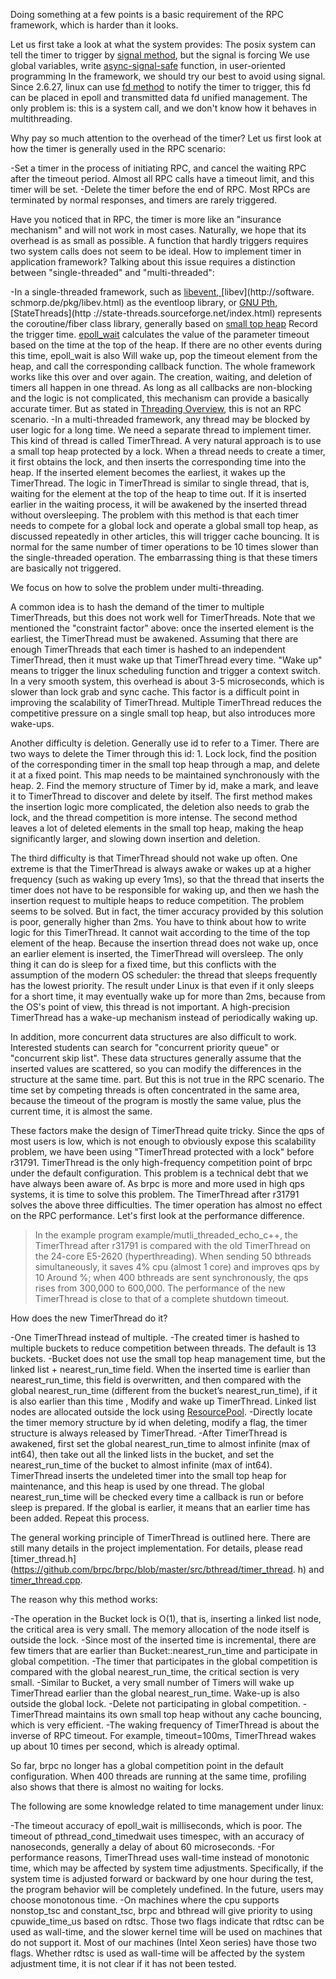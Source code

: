 Doing something at a few points is a basic requirement of the RPC framework, which is harder than it looks.

Let us first take a look at what the system provides: The posix system can tell the timer to trigger by [signal method](http://man7.org/linux/man-pages/man2/timer_create.2.html), but the signal is forcing We use global variables, write [async-signal-safe](https://docs.oracle.com/cd/E19455-01/806-5257/gen-26/index.html) function, in user-oriented programming In the framework, we should try our best to avoid using signal. Since 2.6.27, linux can use [fd method](http://man7.org/linux/man-pages/man2/timerfd_create.2.html) to notify the timer to trigger, this fd can be placed in epoll and transmitted data fd unified management. The only problem is: this is a system call, and we don't know how it behaves in multithreading.

Why pay so much attention to the overhead of the timer? Let us first look at how the timer is generally used in the RPC scenario:

-Set a timer in the process of initiating RPC, and cancel the waiting RPC after the timeout period. Almost all RPC calls have a timeout limit, and this timer will be set.
-Delete the timer before the end of RPC. Most RPCs are terminated by normal responses, and timers are rarely triggered.

Have you noticed that in RPC, the timer is more like an "insurance mechanism" and will not work in most cases. Naturally, we hope that its overhead is as small as possible. A function that hardly triggers requires two system calls does not seem to be ideal. How to implement timer in application framework? Talking about this issue requires a distinction between "single-threaded" and "multi-threaded":

-In a single-threaded framework, such as [libevent](http://libevent.org/)[, ](http://en.wikipedia.org/wiki/Reactor_pattern)[libev](http://software. schmorp.de/pkg/libev.html) as the eventloop library, or [GNU Pth](http://www.gnu.org/software/pth/pth-manual.html), [StateThreads](http ://state-threads.sourceforge.net/index.html) represents the coroutine/fiber class library, generally based on [small top heap](https://en.wikipedia.org/wiki/Heap_(data_structure) ) Record the trigger time. [epoll_wait](http://man7.org/linux/man-pages/man2/epoll_wait.2.html) calculates the value of the parameter timeout based on the time at the top of the heap. If there are no other events during this time, epoll_wait is also Will wake up, pop the timeout element from the heap, and call the corresponding callback function. The whole framework works like this over and over again. The creation, waiting, and deletion of timers all happen in one thread. As long as all callbacks are non-blocking and the logic is not complicated, this mechanism can provide a basically accurate timer. But as stated in [Threading Overview](threading_overview.md), this is not an RPC scenario.
-In a multi-threaded framework, any thread may be blocked by user logic for a long time. We need a separate thread to implement timer. This kind of thread is called TimerThread. A very natural approach is to use a small top heap protected by a lock. When a thread needs to create a timer, it first obtains the lock, and then inserts the corresponding time into the heap. If the inserted element becomes the earliest, it wakes up the TimerThread. The logic in TimerThread is similar to single thread, that is, waiting for the element at the top of the heap to time out. If it is inserted earlier in the waiting process, it will be awakened by the inserted thread without oversleeping. The problem with this method is that each timer needs to compete for a global lock and operate a global small top heap, as discussed repeatedly in other articles, this will trigger cache bouncing. It is normal for the same number of timer operations to be 10 times slower than the single-threaded operation. The embarrassing thing is that these timers are basically not triggered.

We focus on how to solve the problem under multi-threading.

A common idea is to hash the demand of the timer to multiple TimerThreads, but this does not work well for TimerThreads. Note that we mentioned the "constraint factor" above: once the inserted element is the earliest, the TimerThread must be awakened. Assuming that there are enough TimerThreads that each timer is hashed to an independent TimerThread, then it must wake up that TimerThread every time. "Wake up" means to trigger the linux scheduling function and trigger a context switch. In a very smooth system, this overhead is about 3-5 microseconds, which is slower than lock grab and sync cache. This factor is a difficult point in improving the scalability of TimerThread. Multiple TimerThread reduces the competitive pressure on a single small top heap, but also introduces more wake-ups.

Another difficulty is deletion. Generally use id to refer to a Timer. There are two ways to delete the Timer through this id: 1. Lock lock, find the position of the corresponding timer in the small top heap through a map, and delete it at a fixed point. This map needs to be maintained synchronously with the heap. 2. Find the memory structure of Timer by id, make a mark, and leave it to TimerThread to discover and delete by itself. The first method makes the insertion logic more complicated, the deletion also needs to grab the lock, and the thread competition is more intense. The second method leaves a lot of deleted elements in the small top heap, making the heap significantly larger, and slowing down insertion and deletion.

The third difficulty is that TimerThread should not wake up often. One extreme is that the TimerThread is always awake or wakes up at a higher frequency (such as waking up every 1ms), so that the thread that inserts the timer does not have to be responsible for waking up, and then we hash the insertion request to multiple heaps to reduce competition. The problem seems to be solved. But in fact, the timer accuracy provided by this solution is poor, generally higher than 2ms. You have to think about how to write logic for this TimerThread. It cannot wait according to the time of the top element of the heap. Because the insertion thread does not wake up, once an earlier element is inserted, the TimerThread will oversleep. The only thing it can do is sleep for a fixed time, but this conflicts with the assumption of the modern OS scheduler: the thread that sleeps frequently has the lowest priority. The result under Linux is that even if it only sleeps for a short time, it may eventually wake up for more than 2ms, because from the OS's point of view, this thread is not important. A high-precision TimerThread has a wake-up mechanism instead of periodically waking up.

In addition, more concurrent data structures are also difficult to work. Interested students can search for "concurrent priority queue" or "concurrent skip list". These data structures generally assume that the inserted values ​​are scattered, so you can modify the differences in the structure at the same time. part. But this is not true in the RPC scenario. The time set by competing threads is often concentrated in the same area, because the timeout of the program is mostly the same value, plus the current time, it is almost the same.

These factors make the design of TimerThread quite tricky. Since the qps of most users is low, which is not enough to obviously expose this scalability problem, we have been using "TimerThread protected with a lock" before r31791. TimerThread is the only high-frequency competition point of brpc under the default configuration. This problem is a technical debt that we have always been aware of. As brpc is more and more used in high qps systems, it is time to solve this problem. The TimerThread after r31791 solves the above three difficulties. The timer operation has almost no effect on the RPC performance. Let's first look at the performance difference.

> In the example program example/mutli_threaded_echo_c++, the TimerThread after r31791 is compared with the old TimerThread on the 24-core E5-2620 (hyperthreading). When sending 50 bthreads simultaneously, it saves 4% cpu (almost 1 core) and improves qps by 10 Around %; when 400 bthreads are sent synchronously, the qps rises from 300,000 to 600,000. The performance of the new TimerThread is close to that of a complete shutdown timeout.

How does the new TimerThread do it?

-One TimerThread instead of multiple.
-The created timer is hashed to multiple buckets to reduce competition between threads. The default is 13 buckets.
-Bucket does not use the small top heap management time, but the linked list + nearest_run_time field. When the inserted time is earlier than nearest_run_time, this field is overwritten, and then compared with the global nearest_run_time (different from the bucket’s nearest_run_time), if it is also earlier than this time , Modify and wake up TimerThread. Linked list nodes are allocated outside the lock using [ResourcePool](memory_management.md).
-Directly locate the timer memory structure by id when deleting, modify a flag, the timer structure is always released by TimerThread.
-After TimerThread is awakened, first set the global nearest_run_time to almost infinite (max of int64), then take out all the linked lists in the bucket, and set the nearest_run_time of the bucket to almost infinite (max of int64). TimerThread inserts the undeleted timer into the small top heap for maintenance, and this heap is used by one thread. The global nearest_run_time will be checked every time a callback is run or before sleep is prepared. If the global is earlier, it means that an earlier time has been added. Repeat this process.

The general working principle of TimerThread is outlined here. There are still many details in the project implementation. For details, please read [timer_thread.h](https://github.com/brpc/brpc/blob/master/src/bthread/timer_thread. h) and [timer_thread.cpp](https://github.com/brpc/brpc/blob/master/src/bthread/timer_thread.cpp).

The reason why this method works:

-The operation in the Bucket lock is O(1), that is, inserting a linked list node, the critical area is very small. The memory allocation of the node itself is outside the lock.
-Since most of the inserted time is incremental, there are few timers that are earlier than Bucket::nearest_run_time and participate in global competition.
-The timer that participates in the global competition is compared with the global nearest_run_time, the critical section is very small.
-Similar to Bucket, a very small number of Timers will wake up TimerThread earlier than the global nearest_run_time. Wake-up is also outside the global lock.
-Delete not participating in global competition.
-TimerThread maintains its own small top heap without any cache bouncing, which is very efficient.
-The waking frequency of TimerThread is about the inverse of RPC timeout. For example, timeout=100ms, TimerThread wakes up about 10 times per second, which is already optimal.

So far, brpc no longer has a global competition point in the default configuration. When 400 threads are running at the same time, profiling also shows that there is almost no waiting for locks.

The following are some knowledge related to time management under linux:

-The timeout accuracy of epoll_wait is milliseconds, which is poor. The timeout of pthread_cond_timedwait uses timespec, with an accuracy of nanoseconds, generally a delay of about 60 microseconds.
-For performance reasons, TimerThread uses wall-time instead of monotonic time, which may be affected by system time adjustments. Specifically, if the system time is adjusted forward or backward by one hour during the test, the program behavior will be completely undefined. In the future, users may choose monotonous time.
-On machines where the cpu supports nonstop_tsc and constant_tsc, brpc and bthread will give priority to using cpuwide_time_us based on rdtsc. Those two flags indicate that rdtsc can be used as wall-time, and the slower kernel time will be used on machines that do not support it. Most of our machines (Intel Xeon series) have those two flags. Whether rdtsc is used as wall-time will be affected by the system adjustment time, it is not clear if it has not been tested.